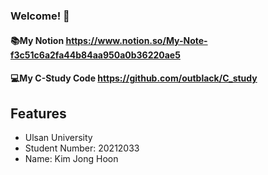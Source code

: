 ### Welcome! 👏
#### 📚My Notion https://www.notion.so/My-Note-f3c51c6a2fa44b84aa950a0b36220ae5
#### 💻My C-Study Code https://github.com/outblack/C_study

## Features
- Ulsan University
- Student Number: 20212033
- Name: Kim Jong Hoon

